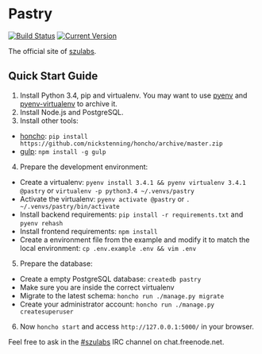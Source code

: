 # Pastry

[![Build Status](https://img.shields.io/travis/szulabs/pastry/master.svg?style=flat)](https://travis-ci.org/szulabs/pastry)
[![Current Version](https://img.shields.io/github/release/szulabs/pastry.svg?style=flat)](https://github.com/szulabs/pastry/releases)

The official site of [szulabs](https://szulabs.org).

## Quick Start Guide

1. Install Python 3.4, pip and virtualenv. You may want to use [pyenv](pyenv) and [pyenv-virtualenv][pyenv-virtualenv] to archive it.
2. Install Node.js and PostgreSQL.
3. Install other tools:
  - [honcho][honcho]: `pip install https://github.com/nickstenning/honcho/archive/master.zip`
  - [gulp][gulp]: `npm install -g gulp`
4. Prepare the development environment:
  - Create a virtualenv: `pyenv install 3.4.1 && pyenv virtualenv 3.4.1 @pastry` or `virtualenv -p python3.4 ~/.venvs/pastry`
  - Activate the virtualenv: `pyenv activate @pastry` or `. ~/.venvs/pastry/bin/activate`
  - Install backend requirements: `pip install -r requirements.txt` and `pyenv rehash`
  - Install frontend requirements: `npm install`
  - Create a environment file from the example and modify it to match the local environment: `cp .env.example .env && vim .env`
5. Prepare the database:
  - Create a empty PostgreSQL database: `createdb pastry`
  - Make sure you are inside the correct virtualenv
  - Migrate to the latest schema: `honcho run ./manage.py migrate`
  - Create your administrator account: `honcho run ./manage.py createsuperuser`
6. Now `honcho start` and access `http://127.0.0.1:5000/` in your browser.

Feel free to ask in the [#szulabs][irc-szulabs] IRC channel on chat.freenode.net.

[pyenv]: https://github.com/yyuu/pyenv
[pyenv-virtualenv]: https://github.com/yyuu/pyenv-virtualenv
[honcho]: https://honcho.readthedocs.org
[gulp]: http://gulpjs.com
[irc-szulabs]: https://webchat.freenode.net/?channels=szulabs
